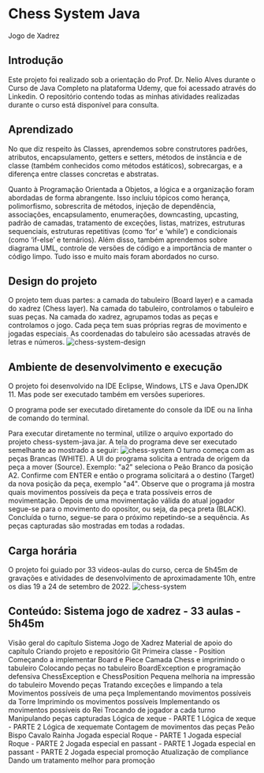 # Chess System Java

Jogo de Xadrez

## Introdução
Este projeto foi realizado sob a orientação do Prof. Dr. Nelio Alves durante o Curso de Java Completo na plataforma Udemy, que foi acessado através do Linkedin. O repositório contendo todas as minhas atividades realizadas durante o curso está disponível para consulta.


## Aprendizado
No que diz respeito às Classes, aprendemos sobre construtores padrões, atributos, encapsulamento, getters e setters, métodos de instância e de classe (também conhecidos como métodos estáticos), sobrecargas, e a diferença entre classes concretas e abstratas.

Quanto à Programação Orientada a Objetos, a lógica e a organização foram abordadas de forma abrangente. Isso incluiu tópicos como herança, polimorfismo, sobrescrita de métodos, injeção de dependência, associações, encapsulamento, enumerações, downcasting, upcasting, padrão de camadas, tratamento de exceções, listas, matrizes, estruturas sequenciais, estruturas repetitivas (como ‘for’ e ‘while’) e condicionais (como ‘if-else’ e ternários). Além disso, também aprendemos sobre diagrama UML, controle de versões de código e a importância de manter o código limpo. Tudo isso e muito mais foram abordados no curso.

## Design do projeto
O projeto tem duas partes: a camada do tabuleiro (Board layer) e a camada do xadrez (Chess layer). Na camada do tabuleiro, controlamos o tabuleiro e suas peças. Na camada do xadrez, agrupamos todas as peças e controlamos o jogo. Cada peça tem suas próprias regras de movimento e jogadas especiais. As coordenadas do tabuleiro são acessadas através de letras e números.
![chess-system-design](./assets/chess-system-design%20(1).png)

## Ambiente de desenvolvimento e execução
O projeto foi desenvolvido na IDE Eclipse, Windows, LTS e Java OpenJDK 11. Mas pode ser executado também em versões superiores.

O programa pode ser executado diretamente do console da IDE ou na linha de comando do terminal.

Para executar diretamente no terminal, utilize o arquivo exportado do projeto chess-system-java.jar.
A tela do programa deve ser executado semelhante ao mostrado a seguir:
![chess-system](./assets/chess-system.png)
O turno começa com as peças Brancas (WHITE). A UI do programa solicita a entrada de origem da peça a mover (Source). Exemplo: "a2" seleciona o Peão Branco da posição A2. Confirme com ENTER e então o programa solicitará a o destino (Target) da nova posição da peça, exemplo "a4". Observe que o programa já mostra quais movimentos possíveis da peça e trata possíveis erros de movimentação. Depois de uma movimentação válida do atual jogador segue-se para o movimento do opositor, ou seja, da peça preta (BLACK). Concluída o turno, segue-se para o próximo repetindo-se a sequência. As peças capturadas são mostradas em todas a rodadas.

## Carga horária
O projeto foi guiado por 33 videos-aulas do curso, cerca de 5h45m de gravações e atividades de desenvolvimento de aproximadamente 10h, entre os dias 19 a 24 de setembro de 2022.
![chess-system](./assets/carga-horaria.png)

## Conteúdo: Sistema jogo de xadrez - 33 aulas - 5h45m
Visão geral do capítulo Sistema Jogo de Xadrez
Material de apoio do capítulo
Criando projeto e repositório Git
Primeira classe - Position
Começando a implementar Board e Piece
Camada Chess e imprimindo o tabuleiro
Colocando peças no tabuleiro
BoardException e programação defensiva
ChessException e ChessPosition
Pequena melhoria na impressão do tabuleiro
Movendo peças
Tratando exceções e limpando a tela
Movimentos possíveis de uma peça
Implementando movimentos possíveis da Torre
Imprimindo os movimentos possíveis
Implementando os movimentos possíveis do Rei
Trocando de jogador a cada turno
Manipulando peças capturadas
Lógica de xeque - PARTE 1
Lógica de xeque - PARTE 2
Lógica de xequemate
Contagem de movimentos das peças
Peão
Bispo
Cavalo
Rainha
Jogada especial Roque - PARTE 1
Jogada especial Roque - PARTE 2
Jogada especial en passant - PARTE 1
Jogada especial en passant - PARTE 2
Jogada especial promoção
Atualização de compliance
Dando um tratamento melhor para promoção

